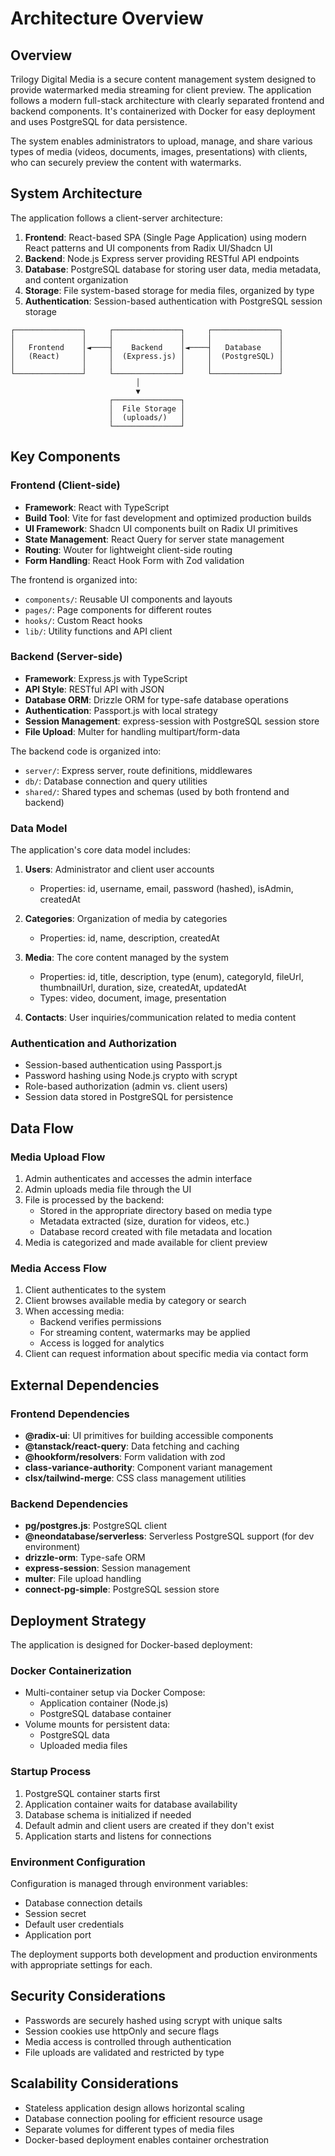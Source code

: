 # Architecture Overview

## Overview

Trilogy Digital Media is a secure content management system designed to provide watermarked media streaming for client preview. The application follows a modern full-stack architecture with clearly separated frontend and backend components. It's containerized with Docker for easy deployment and uses PostgreSQL for data persistence.

The system enables administrators to upload, manage, and share various types of media (videos, documents, images, presentations) with clients, who can securely preview the content with watermarks.

## System Architecture

The application follows a client-server architecture:

1. **Frontend**: React-based SPA (Single Page Application) using modern React patterns and UI components from Radix UI/Shadcn UI
2. **Backend**: Node.js Express server providing RESTful API endpoints
3. **Database**: PostgreSQL database for storing user data, media metadata, and content organization
4. **Storage**: File system-based storage for media files, organized by type
5. **Authentication**: Session-based authentication with PostgreSQL session storage

```
┌───────────────┐     ┌───────────────┐     ┌───────────────┐
│               │     │               │     │               │
│   Frontend    │◄────┤    Backend    │◄────┤   Database    │
│   (React)     │     │  (Express.js) │     │  (PostgreSQL) │
│               │     │               │     │               │
└───────────────┘     └───────────────┘     └───────────────┘
                            │
                            ▼
                      ┌───────────────┐
                      │  File Storage │
                      │  (uploads/)   │
                      └───────────────┘
```

## Key Components

### Frontend (Client-side)

- **Framework**: React with TypeScript
- **Build Tool**: Vite for fast development and optimized production builds
- **UI Framework**: Shadcn UI components built on Radix UI primitives
- **State Management**: React Query for server state management
- **Routing**: Wouter for lightweight client-side routing
- **Form Handling**: React Hook Form with Zod validation

The frontend is organized into:
- `components/`: Reusable UI components and layouts
- `pages/`: Page components for different routes
- `hooks/`: Custom React hooks
- `lib/`: Utility functions and API client

### Backend (Server-side)

- **Framework**: Express.js with TypeScript
- **API Style**: RESTful API with JSON
- **Database ORM**: Drizzle ORM for type-safe database operations
- **Authentication**: Passport.js with local strategy
- **Session Management**: express-session with PostgreSQL session store
- **File Upload**: Multer for handling multipart/form-data

The backend code is organized into:
- `server/`: Express server, route definitions, middlewares
- `db/`: Database connection and query utilities
- `shared/`: Shared types and schemas (used by both frontend and backend)

### Data Model

The application's core data model includes:

1. **Users**: Administrator and client user accounts
   - Properties: id, username, email, password (hashed), isAdmin, createdAt

2. **Categories**: Organization of media by categories
   - Properties: id, name, description, createdAt

3. **Media**: The core content managed by the system
   - Properties: id, title, description, type (enum), categoryId, fileUrl, thumbnailUrl, duration, size, createdAt, updatedAt
   - Types: video, document, image, presentation

4. **Contacts**: User inquiries/communication related to media content

### Authentication and Authorization

- Session-based authentication using Passport.js
- Password hashing using Node.js crypto with scrypt
- Role-based authorization (admin vs. client users)
- Session data stored in PostgreSQL for persistence

## Data Flow

### Media Upload Flow

1. Admin authenticates and accesses the admin interface
2. Admin uploads media file through the UI
3. File is processed by the backend:
   - Stored in the appropriate directory based on media type
   - Metadata extracted (size, duration for videos, etc.)
   - Database record created with file metadata and location
4. Media is categorized and made available for client preview

### Media Access Flow

1. Client authenticates to the system
2. Client browses available media by category or search
3. When accessing media:
   - Backend verifies permissions
   - For streaming content, watermarks may be applied
   - Access is logged for analytics
4. Client can request information about specific media via contact form

## External Dependencies

### Frontend Dependencies

- **@radix-ui**: UI primitives for building accessible components
- **@tanstack/react-query**: Data fetching and caching
- **@hookform/resolvers**: Form validation with zod
- **class-variance-authority**: Component variant management
- **clsx/tailwind-merge**: CSS class management utilities

### Backend Dependencies

- **pg/postgres.js**: PostgreSQL client
- **@neondatabase/serverless**: Serverless PostgreSQL support (for dev environment)
- **drizzle-orm**: Type-safe ORM
- **express-session**: Session management
- **multer**: File upload handling
- **connect-pg-simple**: PostgreSQL session store

## Deployment Strategy

The application is designed for Docker-based deployment:

### Docker Containerization

- Multi-container setup via Docker Compose:
  - Application container (Node.js)
  - PostgreSQL database container
- Volume mounts for persistent data:
  - PostgreSQL data
  - Uploaded media files

### Startup Process

1. PostgreSQL container starts first
2. Application container waits for database availability
3. Database schema is initialized if needed
4. Default admin and client users are created if they don't exist
5. Application starts and listens for connections

### Environment Configuration

Configuration is managed through environment variables:
- Database connection details
- Session secret
- Default user credentials
- Application port

The deployment supports both development and production environments with appropriate settings for each.

## Security Considerations

- Passwords are securely hashed using scrypt with unique salts
- Session cookies use httpOnly and secure flags
- Media access is controlled through authentication
- File uploads are validated and restricted by type

## Scalability Considerations

- Stateless application design allows horizontal scaling
- Database connection pooling for efficient resource usage
- Separate volumes for different types of media files
- Docker-based deployment enables container orchestration